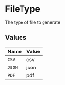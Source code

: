 # FileType

The type of file to generate


## Values

| Name   | Value  |
| ------ | ------ |
| `CSV`  | csv    |
| `JSON` | json   |
| `PDF`  | pdf    |